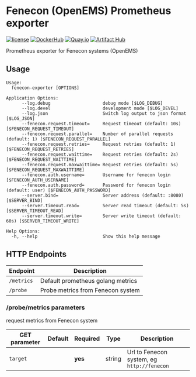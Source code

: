 # Fenecon (OpenEMS) Prometheus exporter

[![license](https://img.shields.io/github/license/webdevops/fenecon-exporter.svg)](https://github.com/webdevops/fenecon-exporter/blob/master/LICENSE)
[![DockerHub](https://img.shields.io/badge/DockerHub-webdevops%2Ffenecon--exporter-blue)](https://hub.docker.com/r/webdevops/fenecon-exporter/)
[![Quay.io](https://img.shields.io/badge/Quay.io-webdevops%2Ffenecon--exporter-blue)](https://quay.io/repository/webdevops/fenecon-exporter)
[![Artifact Hub](https://img.shields.io/endpoint?url=https://artifacthub.io/badge/repository/fenecon-exporter)](https://artifacthub.io/packages/search?repo=fenecon-exporter)

Prometheus exporter for Fenecon systems (OpenEMS)

## Usage

```
Usage:
  fenecon-exporter [OPTIONS]

Application Options:
      --log.debug                    debug mode [$LOG_DEBUG]
      --log.devel                    development mode [$LOG_DEVEL]
      --log.json                     Switch log output to json format [$LOG_JSON]
      --fenecon.request.timeout=     Request timeout (default: 10s) [$FENECON_REQUEST_TIMEOUT]
      --fenecon.request.parallel=    Number of parallel requests (default: 1) [$FENECON_REQUEST_PARALLEL]
      --fenecon.request.retries=     Request retries (default: 1) [$FENECON_REQUEST_RETRIES]
      --fenecon.request.waittime=    Request retries (default: 2s) [$FENECON_REQUEST_WAITTIME]
      --fenecon.request.maxwaittime= Request retries (default: 5s) [$FENECON_REQUEST_MAXWAITTIME]
      --fenecon.auth.username=       Username for fenecon login [$FENECON_AUTH_USERNAME]
      --fenecon.auth.password=       Password for fenecon login (default: user) [$FENECON_AUTH_PASSWORD]
      --server.bind=                 Server address (default: :8080) [$SERVER_BIND]
      --server.timeout.read=         Server read timeout (default: 5s) [$SERVER_TIMEOUT_READ]
      --server.timeout.write=        Server write timeout (default: 60s) [$SERVER_TIMEOUT_WRITE]

Help Options:
  -h, --help                         Show this help message
```

## HTTP Endpoints

| Endpoint       | Description                         |
|----------------|-------------------------------------|
| `/metrics`     | Default prometheus golang metrics   |
| `/probe`       | Probe metrics from Fenecon system   |

### /probe/metrics parameters

request metrics from Fenecon system

| GET parameter | Default | Required | Type                    | Description                                |
|---------------|---------|----------|-------------------------|--------------------------------------------|
| `target`      |         | **yes**  | string                  | Url to Fenecon system, eg `http://fenecon` |
